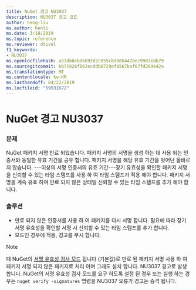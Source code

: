 ```yaml
---
title: NuGet 경고 NU3037
description: NU3037 경고 코드
author: heng-liu
ms.author: henli
ms.date: 3/18/2019
ms.topic: reference
ms.reviewer: dtivel
f1_keywords:
- NU3037
ms.openlocfilehash: a53db8cbd6892d2c855c8d8864420ec9983e8b79
ms.sourcegitcommit: 6b71926f062ecddb8729ef8567baf67fd269642a
ms.translationtype: MT
ms.contentlocale: ko-KR
ms.lasthandoff: 04/22/2019
ms.locfileid: "59931672"
---
```

# <a name="nuget-warning-nu3037"></a>NuGet 경고 NU3037

### <a name="issue"></a>문제

NuGet 패키지 서명 만료 되었습니다.
패키지 서명의 서명을 생성 하는 데 사용 되는 인증서와 동일한 유효 기간을 공유 합니다. 패키지 서명을 해당 유효 기간을 벗어난 올바르지 않습니다.
---이상의 서명 인증서의 유효 기간---장기 유효성을 확인할 패키지 서명을 신뢰할 수 있는 타임 스탬프를 사용 하 여 타임 스탬프가 적용 해야 합니다. 패키지 서명을 계속 유효 하며 만료 되지 않은 상태일 신뢰할 수 있는 타임 스탬프를 추가 해야 합니다.


### <a name="solution"></a>솔루션

* 만료 되지 않은 인증서를 사용 하 여 패키지를 다시 서명 합니다. 필요에 따라 장기 서명 유효성을 확인할 서명 시 신뢰할 수 있는 타임 스탬프를 추가 합니다.
* 모드인 경우에 적용, 경고를 무시 합니다.

> [!Note]
> 때 NuGet의 [서명 유효성 검사 모드](https://docs.microsoft.com/en-us/nuget/consume-packages/installing-signed-packages#configure-package-signature-requirements) 됩니다 (기본값)로 만료 된 패키지 서명 사용 하 여 패키지 서명 되지 않은 패키지로 처리 이며 그래도 설치 합니다. NU3037 경고로 발생 합니다. NuGet의 서명 유효성 검사 모드를 요구 하도록 설정 된 경우 또는 실행 하는 경우는 `nuget verify -signatures` 명령을 NU3037 오류가 경고는 승격 됩니다. 